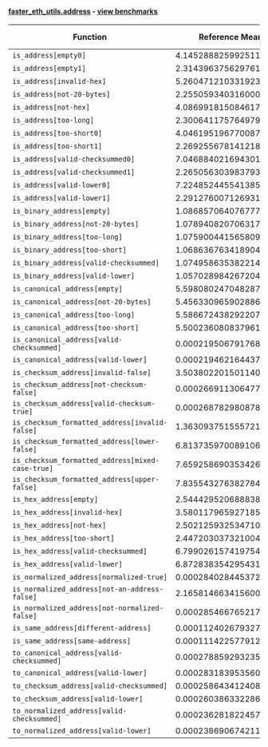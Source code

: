 #### [faster_eth_utils.address](https://github.com/BobTheBuidler/faster-eth-utils/blob/master/faster_eth_utils/address.py) - [view benchmarks](https://github.com/BobTheBuidler/faster-eth-utils/blob/master/benchmarks/test_address_benchmarks.py)

| Function | Reference Mean | Faster Mean | % Change | Speedup (%) | x Faster | Faster |
|----------|---------------|-------------|----------|-------------|----------|--------|
| `is_address[empty0]` | 4.1452888259925116e-05 | 2.8688854014770167e-05 | 30.79% | 44.49% | 1.44x | ✅ |
| `is_address[empty1]` | 2.3143963756297615e-05 | 8.069111388951621e-06 | 65.14% | 186.82% | 2.87x | ✅ |
| `is_address[invalid-hex]` | 5.2604712103319237e-05 | 3.9709897972866755e-05 | 24.51% | 32.47% | 1.32x | ✅ |
| `is_address[not-20-bytes]` | 2.2550593403160003e-05 | 8.306334584913947e-06 | 63.17% | 171.49% | 2.71x | ✅ |
| `is_address[not-hex]` | 4.086991815084617e-05 | 2.918107223687662e-05 | 28.60% | 40.06% | 1.40x | ✅ |
| `is_address[too-long]` | 2.3006411757649796e-05 | 8.288329903403696e-06 | 63.97% | 177.58% | 2.78x | ✅ |
| `is_address[too-short0]` | 4.046195196770087e-05 | 2.8630093240563506e-05 | 29.24% | 41.33% | 1.41x | ✅ |
| `is_address[too-short1]` | 2.269255678141218e-05 | 8.004382407357418e-06 | 64.73% | 183.50% | 2.84x | ✅ |
| `is_address[valid-checksummed0]` | 7.046884021694301e-05 | 6.107922555954744e-05 | 13.32% | 15.37% | 1.15x | ✅ |
| `is_address[valid-checksummed1]` | 2.2650563039837933e-05 | 8.384254676942288e-06 | 62.98% | 170.16% | 2.70x | ✅ |
| `is_address[valid-lower0]` | 7.224852445541385e-05 | 6.052146264658854e-05 | 16.23% | 19.38% | 1.19x | ✅ |
| `is_address[valid-lower1]` | 2.291276007126931e-05 | 8.19810026919221e-06 | 64.22% | 179.49% | 2.79x | ✅ |
| `is_binary_address[empty]` | 1.0868570640767772e-05 | 8.125367667044275e-06 | 25.24% | 33.76% | 1.34x | ✅ |
| `is_binary_address[not-20-bytes]` | 1.0789408207063178e-05 | 7.841839821313954e-06 | 27.32% | 37.59% | 1.38x | ✅ |
| `is_binary_address[too-long]` | 1.0759004415658097e-05 | 7.841070039625046e-06 | 27.12% | 37.21% | 1.37x | ✅ |
| `is_binary_address[too-short]` | 1.068636763418904e-05 | 7.791547764947518e-06 | 27.09% | 37.15% | 1.37x | ✅ |
| `is_binary_address[valid-checksummed]` | 1.0749586353822143e-05 | 7.4549752807597546e-06 | 30.65% | 44.19% | 1.44x | ✅ |
| `is_binary_address[valid-lower]` | 1.0570289842672047e-05 | 7.591813648317834e-06 | 28.18% | 39.23% | 1.39x | ✅ |
| `is_canonical_address[empty]` | 5.598080247048287e-06 | 4.11870934198464e-06 | 26.43% | 35.92% | 1.36x | ✅ |
| `is_canonical_address[not-20-bytes]` | 5.4563309659028865e-06 | 4.108729853126311e-06 | 24.70% | 32.80% | 1.33x | ✅ |
| `is_canonical_address[too-long]` | 5.586672438292207e-06 | 4.132369555374219e-06 | 26.03% | 35.19% | 1.35x | ✅ |
| `is_canonical_address[too-short]` | 5.500236080837961e-06 | 4.112445654283831e-06 | 25.23% | 33.75% | 1.34x | ✅ |
| `is_canonical_address[valid-checksummed]` | 0.0002195067917688857 | 7.406370868551831e-05 | 66.26% | 196.38% | 2.96x | ✅ |
| `is_canonical_address[valid-lower]` | 0.00021946216443702028 | 7.346539352416864e-05 | 66.52% | 198.73% | 2.99x | ✅ |
| `is_checksum_address[invalid-false]` | 3.5038022015011408e-06 | 1.970566847958929e-06 | 43.76% | 77.81% | 1.78x | ✅ |
| `is_checksum_address[not-checksum-false]` | 0.00026691130647778 | 8.712221958026768e-05 | 67.36% | 206.36% | 3.06x | ✅ |
| `is_checksum_address[valid-checksum-true]` | 0.00026878298087800926 | 8.725687661556358e-05 | 67.54% | 208.04% | 3.08x | ✅ |
| `is_checksum_formatted_address[invalid-false]` | 1.363093751555721e-05 | 8.616007628205903e-06 | 36.79% | 58.20% | 1.58x | ✅ |
| `is_checksum_formatted_address[lower-false]` | 6.813735970089106e-05 | 4.6949336765411754e-05 | 31.10% | 45.13% | 1.45x | ✅ |
| `is_checksum_formatted_address[mixed-case-true]` | 7.659258690353426e-05 | 5.560228152373301e-05 | 27.41% | 37.75% | 1.38x | ✅ |
| `is_checksum_formatted_address[upper-false]` | 7.835543276382784e-05 | 5.640661302621568e-05 | 28.01% | 38.91% | 1.39x | ✅ |
| `is_hex_address[empty]` | 2.5444295206888386e-05 | 1.696980351064403e-05 | 33.31% | 49.94% | 1.50x | ✅ |
| `is_hex_address[invalid-hex]` | 3.580117965927185e-05 | 2.8524231670670837e-05 | 20.33% | 25.51% | 1.26x | ✅ |
| `is_hex_address[not-hex]` | 2.5021259325347105e-05 | 1.6809151807951356e-05 | 32.82% | 48.85% | 1.49x | ✅ |
| `is_hex_address[too-short]` | 2.4472030373210043e-05 | 1.6881535426443596e-05 | 31.02% | 44.96% | 1.45x | ✅ |
| `is_hex_address[valid-checksummed]` | 6.799026157419754e-05 | 5.967062801268758e-05 | 12.24% | 13.94% | 1.14x | ✅ |
| `is_hex_address[valid-lower]` | 6.872838354295431e-05 | 5.969915854498979e-05 | 13.14% | 15.12% | 1.15x | ✅ |
| `is_normalized_address[normalized-true]` | 0.0002840284453729657 | 0.00010317656470571229 | 63.67% | 175.28% | 2.75x | ✅ |
| `is_normalized_address[not-an-address-false]` | 2.1658146634156005e-05 | 1.4808298010869689e-05 | 31.63% | 46.26% | 1.46x | ✅ |
| `is_normalized_address[not-normalized-false]` | 0.00028546676521744974 | 0.00010219252817493047 | 64.20% | 179.34% | 2.79x | ✅ |
| `is_same_address[different-address]` | 0.00011240267932790756 | 4.073622213464643e-05 | 63.76% | 175.93% | 2.76x | ✅ |
| `is_same_address[same-address]` | 0.00011142257791258208 | 4.0400835156977916e-05 | 63.74% | 175.79% | 2.76x | ✅ |
| `to_canonical_address[valid-checksummed]` | 0.0002788592932355442 | 7.854720941356855e-05 | 71.83% | 255.02% | 3.55x | ✅ |
| `to_canonical_address[valid-lower]` | 0.00028318395356018264 | 7.745709353591789e-05 | 72.65% | 265.60% | 3.66x | ✅ |
| `to_checksum_address[valid-checksummed]` | 0.00025864341240848813 | 7.605507441661995e-05 | 70.59% | 240.07% | 3.40x | ✅ |
| `to_checksum_address[valid-lower]` | 0.0002603863322863369 | 7.602972938289997e-05 | 70.80% | 242.48% | 3.42x | ✅ |
| `to_normalized_address[valid-checksummed]` | 0.00023628182245781919 | 6.880126024889806e-05 | 70.88% | 243.43% | 3.43x | ✅ |
| `to_normalized_address[valid-lower]` | 0.00023869067421139055 | 6.863206500435233e-05 | 71.25% | 247.78% | 3.48x | ✅ |
